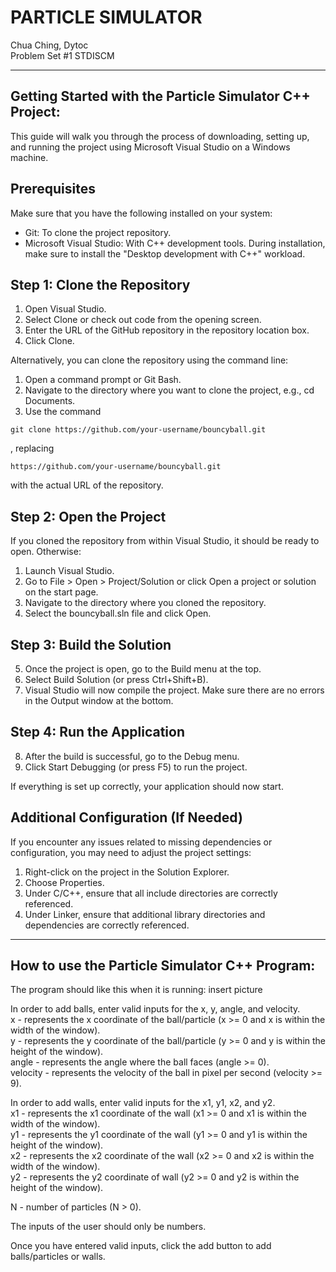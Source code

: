 # PARTICLE SIMULATOR
Chua Ching, Dytoc <br>
Problem Set #1 STDISCM

---

## Getting Started  with the Particle Simulator C++ Project:
This guide will walk you through the process of downloading, setting up, and running the project using Microsoft Visual Studio on a Windows machine.

## Prerequisites
Make sure that you have the following installed on your system:

- Git: To clone the project repository. 
- Microsoft Visual Studio: With C++ development tools. During installation, make sure to install the "Desktop development with C++" workload.

## Step 1: Clone the Repository
1. Open Visual Studio.
2. Select Clone or check out code from the opening screen.
3. Enter the URL of the GitHub repository in the repository location box.
4. Click Clone.
  
Alternatively, you can clone the repository using the command line:
1. Open a command prompt or Git Bash.
2. Navigate to the directory where you want to clone the project, e.g., cd Documents.
3. Use the command
```
git clone https://github.com/your-username/bouncyball.git
```
, replacing 
```
https://github.com/your-username/bouncyball.git
```
with the actual URL of the repository.

## Step 2: Open the Project
If you cloned the repository from within Visual Studio, it should be ready to open. Otherwise:

1. Launch Visual Studio.
2. Go to File > Open > Project/Solution or click Open a project or solution on the start page.
3. Navigate to the directory where you cloned the repository.
4. Select the bouncyball.sln file and click Open.

## Step 3: Build the Solution
5. Once the project is open, go to the Build menu at the top.
6. Select Build Solution (or press Ctrl+Shift+B).
7. Visual Studio will now compile the project. Make sure there are no errors in the Output window at the bottom.

## Step 4: Run the Application
8. After the build is successful, go to the Debug menu.
9. Click Start Debugging (or press F5) to run the project.

If everything is set up correctly, your application should now start.

## Additional Configuration (If Needed)
If you encounter any issues related to missing dependencies or configuration, you may need to adjust the project settings:
1. Right-click on the project in the Solution Explorer.
2. Choose Properties.
3. Under C/C++, ensure that all include directories are correctly referenced.
4. Under Linker, ensure that additional library directories and dependencies are correctly referenced.

---
## How to use the Particle Simulator C++ Program:
The program should like this when it is running:
insert picture

In order to add balls, enter valid inputs for the x, y, angle, and velocity. <br>
x - represents the x coordinate of the ball/particle (x >= 0 and x is within the width of the window). <br>
y - represents the y coordinate of the ball/particle (y >= 0 and y is within the height of the window). <br>
angle - represents the angle where the ball faces (angle >= 0).  <br>
velocity - represents the velocity of the ball in pixel per second (velocity >= 9). <br>

In order to add walls, enter valid inputs for the x1, y1, x2, and y2. <br>
x1 - represents the x1 coordinate of the wall (x1 >= 0 and x1 is within the width of the window). <br>
y1 - represents the y1 coordinate of the wall (y1 >= 0 and y1 is within the height of the window). <br>
x2 - represents the x2 coordinate of the wall (x2 >= 0 and x2 is within the width of the window). <br>
y2 - represents the y2 coordinate of wall (y2 >= 0 and y2 is within the height of the window). <br>

N - number of particles (N > 0). <br>

The inputs of the user should only be numbers.  <br>

Once you have entered valid inputs, click the add button to add balls/particles or walls.
